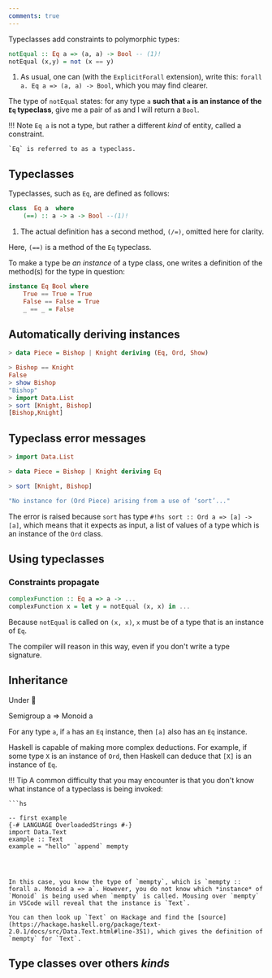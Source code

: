 ```yaml
---
comments: true
---
```


Typeclasses add constraints to polymorphic types:

```haskell
notEqual :: Eq a => (a, a) -> Bool -- (1)!
notEqual (x,y) = not (x == y)
```

1. As usual, one can (with the `ExplicitForall` extension), write this: `forall a. Eq a => (a, a) -> Bool`, which you may find clearer.

The type of `notEqual` states: for any type `a` **such that `a` is an instance of the `Eq` typeclass**, give me a pair of `a`s and I will return a `Bool`.

!!! Note
    `Eq a` is not a type, but rather a different *kind* of entity, called a constraint.

    `Eq` is referred to as a typeclass.

## Typeclasses

Typeclasses, such as `Eq`, are defined as follows:

```hs
class  Eq a  where
    (==) :: a -> a -> Bool --(1)!
```

1. The actual definition has a second method, `(/=)`, omitted here for clarity.

Here, `(==)` is a method of the `Eq` typeclass.

To make a type be *an instance* of a type class, one writes a definition of the method(s) for the type in question:

```hs
instance Eq Bool where
    True == True = True
    False == False = True
    _ == _ = False
```


## Automatically deriving instances


```hs title="repl example"
> data Piece = Bishop | Knight deriving (Eq, Ord, Show)

> Bishop == Knight
False
> show Bishop
"Bishop"
> import Data.List
> sort [Knight, Bishop]
[Bishop,Knight]
```

## Typeclass error messages

```hs title="repl example"
> import Data.List

> data Piece = Bishop | Knight deriving Eq

> sort [Knight, Bishop]

"No instance for (Ord Piece) arising from a use of ‘sort’..."
```

The error is raised because `sort` has type `#!hs sort :: Ord a => [a] -> [a]`, which means that it expects as input, a list of values of a type which is an instance of the `Ord` class.


## Using typeclasses

### Constraints propagate

```hs
complexFunction :: Eq a => a -> ...
complexFunction x = let y = notEqual (x, x) in ...
```

Because `notEqual` is called on `(x, x)`, `x` must be of a type that is an instance of `Eq`. 

The compiler will reason in this way, even if you don't write a type signature.

## Inheritance

Under :construction:


Semigroup a => Monoid a


For any type `a`, if `a` has an `Eq` instance, then `[a]` also has an `Eq` instance.

Haskell is capable of making more complex deductions. For example, if some type `X` is an instance of `Ord`, then Haskell can deduce that `[X]` is an instance of `Eq`. 
    

!!! Tip
    A common difficulty that you may encounter is that you don't know what instance of a typeclass is being invoked:

    ```hs

    -- first example
    {-# LANGUAGE OverloadedStrings #-}
    import Data.Text
    example :: Text
    example = "hello" `append` mempty 
    

   

    In this case, you know the type of `mempty`, which is `mempty :: forall a. Monoid a => a`. However, you do not know which *instance* of `Monoid` is being used when `mempty` is called. Mousing over `mempty` in VSCode will reveal that the instance is `Text`.

    You can then look up `Text` on Hackage and find the [source](https://hackage.haskell.org/package/text-2.0.1/docs/src/Data.Text.html#line-351), which gives the definition of `mempty` for `Text`.




## Type classes over others *kinds*

